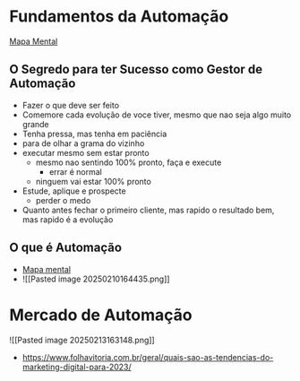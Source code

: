 # Fundamentos da Automação
[Mapa Mental](https://www.mindmeister.com/app/map/3259014223)
## O Segredo para ter Sucesso como Gestor de Automação
- Fazer o que deve ser feito
- Comemore cada evolução de voce tiver, mesmo que nao seja algo muito grande
- Tenha pressa, mas tenha em paciência
- para de olhar a grama do vizinho
- executar mesmo sem estar pronto
	-  mesmo nao sentindo 100% pronto, faça e execute 
		- errar é normal
	- ninguem vai estar 100% pronto
- Estude, aplique e prospecte
	- perder o medo
- Quanto antes fechar o primeiro cliente, mas rapido o resultado bem, mas rapido é a evolução

## O que é Automação
- [Mapa mental ](https://www.mindmeister.com/app/map/3259014223?t=QsCTsfsThI)
- ![[Pasted image 20250210164435.png]]

# Mercado de Automação
![[Pasted image 20250213163148.png]]
- https://www.folhavitoria.com.br/geral/quais-sao-as-tendencias-do-marketing-digital-para-2023/